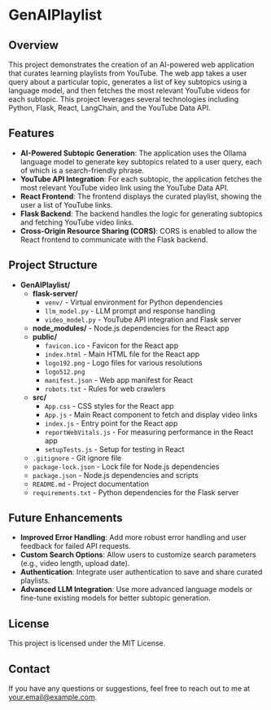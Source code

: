 # GenAIPlaylist

## Overview

This project demonstrates the creation of an AI-powered web application that curates learning playlists from YouTube. The web app takes a user query about a particular topic, generates a list of key subtopics using a language model, and then fetches the most relevant YouTube videos for each subtopic. This project leverages several technologies including Python, Flask, React, LangChain, and the YouTube Data API.

## Features

- **AI-Powered Subtopic Generation**: The application uses the Ollama language model to generate key subtopics related to a user query, each of which is a search-friendly phrase.
- **YouTube API Integration**: For each subtopic, the application fetches the most relevant YouTube video link using the YouTube Data API.
- **React Frontend**: The frontend displays the curated playlist, showing the user a list of YouTube links.
- **Flask Backend**: The backend handles the logic for generating subtopics and fetching YouTube video links.
- **Cross-Origin Resource Sharing (CORS)**: CORS is enabled to allow the React frontend to communicate with the Flask backend.

## Project Structure

- **GenAIPlaylist/**
  - **flask-server/**
    - `venv/` - Virtual environment for Python dependencies
    - `llm_model.py` - LLM prompt and response handling
    - `video_model.py` - YouTube API integration and Flask server
  - **node_modules/** - Node.js dependencies for the React app
  - **public/**
    - `favicon.ico` - Favicon for the React app
    - `index.html` - Main HTML file for the React app
    - `logo192.png` - Logo files for various resolutions
    - `logo512.png`
    - `manifest.json` - Web app manifest for React
    - `robots.txt` - Rules for web crawlers
  - **src/**
    - `App.css` - CSS styles for the React app
    - `App.js` - Main React component to fetch and display video links
    - `index.js` - Entry point for the React app
    - `reportWebVitals.js` - For measuring performance in the React app
    - `setupTests.js` - Setup for testing in React
  - `.gitignore` - Git ignore file
  - `package-lock.json` - Lock file for Node.js dependencies
  - `package.json` - Node.js dependencies and scripts
  - `README.md` - Project documentation
  - `requirements.txt` - Python dependencies for the Flask server


## Future Enhancements

- **Improved Error Handling**: Add more robust error handling and user feedback for failed API requests.
- **Custom Search Options**: Allow users to customize search parameters (e.g., video length, upload date).
- **Authentication**: Integrate user authentication to save and share curated playlists.
- **Advanced LLM Integration**: Use more advanced language models or fine-tune existing models for better subtopic generation.

## License

This project is licensed under the MIT License.

## Contact

If you have any questions or suggestions, feel free to reach out to me at [your.email@example.com](mailto:rtiwari3@terpmail.umd.edu).
